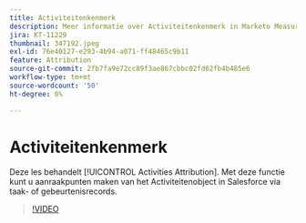 ```yaml
---
title: Activiteitenkenmerk
description: Meer informatie over Activiteitenkenmerk in Marketo Measure. Met deze functie kunt u aanraakpunten maken van het Activiteitenobject in Salesforce via taak- of gebeurtenisrecords.
jira: KT-11229
thumbnail: 347192.jpeg
exl-id: 76e40127-e293-4b94-a071-ff48465c9b11
feature: Attribution
source-git-commit: 2fb7fa9e72cc89f3ae867cbbc02fd62fb4b485e6
workflow-type: tm+mt
source-wordcount: '50'
ht-degree: 0%

---
```


# Activiteitenkenmerk

Deze les behandelt [!UICONTROL Activities Attribution]. Met deze functie kunt u aanraakpunten maken van het Activiteitenobject in Salesforce via taak- of gebeurtenisrecords.

>[!VIDEO](https://video.tv.adobe.com/v/347192/?quality=12&learn=on)
